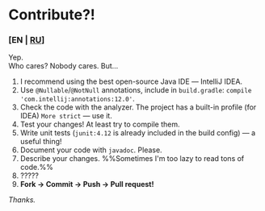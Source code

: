 # Contribute?!
### [EN | [RU](CONTRIBUTING_RU.md)]
Yep.<br/>
Who cares? Nobody cares. But...

1. I recommend using the best open-source Java IDE ― IntelliJ IDEA.
2. Use `@Nullable`/`@NotNull` annotations, include in `build.gradle`: `compile 'com.intellij:annotations:12.0'`.
3. Check the code with the analyzer. The project has a built-in profile (for IDEA) `More strict` ― use it.
4. Test your changes! At least try to compile them.
5. Write unit tests (`junit:4.12` is already included in the build config) ― a useful thing!
6. Document your code with `javadoc`. Please.
7. Describe your changes. %%Sometimes I'm too lazy to read tons of code.%%
8. ?????
9. **Fork -> Commit -> Push -> Pull request!**

*Thanks.*
